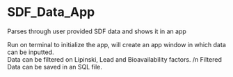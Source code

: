 # SDF_Data_App
Parses through user provided SDF data and shows it in an app

Run on terminal to initialize the app, will create an app window in which data can be inputted.  
Data can be filtered on Lipinski, Lead and Bioavailability factors. /n
Filtered Data can be saved in an SQL file. 

